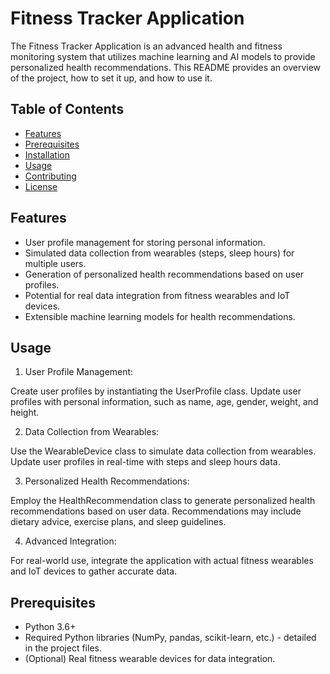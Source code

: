 # Fitness Tracker Application

The Fitness Tracker Application is an advanced health and fitness monitoring system that utilizes machine learning and AI models to provide personalized health recommendations. This README provides an overview of the project, how to set it up, and how to use it.

## Table of Contents

- [Features](#features)
- [Prerequisites](#prerequisites)
- [Installation](#installation)
- [Usage](#usage)
- [Contributing](#contributing)
- [License](#license)

## Features

- User profile management for storing personal information.
- Simulated data collection from wearables (steps, sleep hours) for multiple users.
- Generation of personalized health recommendations based on user profiles.
- Potential for real data integration from fitness wearables and IoT devices.
- Extensible machine learning models for health recommendations.

## Usage
1. User Profile Management:

  Create user profiles by instantiating the UserProfile class.
  Update user profiles with personal information, such as name, age, gender, weight, and height.
  
2. Data Collection from Wearables:

  Use the WearableDevice class to simulate data collection from wearables.
  Update user profiles in real-time with steps and sleep hours data.
  
3. Personalized Health Recommendations:

  Employ the HealthRecommendation class to generate personalized health recommendations based on user data.
  Recommendations may include dietary advice, exercise plans, and sleep guidelines.
  
4. Advanced Integration:

For real-world use, integrate the application with actual fitness wearables and IoT devices to gather accurate data.

## Prerequisites

- Python 3.6+
- Required Python libraries (NumPy, pandas, scikit-learn, etc.) - detailed in the project files.
- (Optional) Real fitness wearable devices for data integration.

